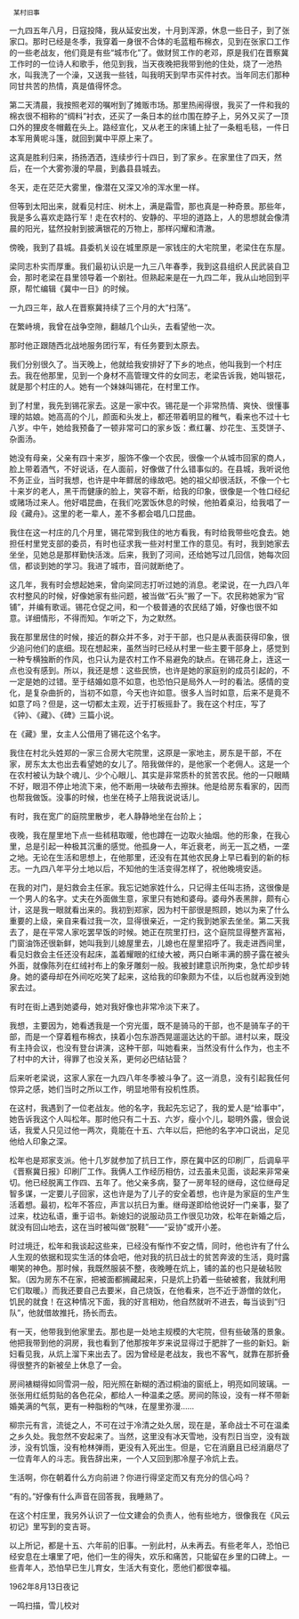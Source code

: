      某村旧事 

  一九四五年八月，日寇投降，我从延安出发，十月到浑源，休息一些日子，到了张家口。那时已经是冬季，我穿着一身很不合体的毛蓝粗布棉衣，见到在张家口工作的一些老战友，他们竟是有些“城市化”了。做财贸工作的老邓，原是我们在晋察冀工作时的一位诗人和歌手，他见到我，当天夜晚把我带到他的住处，烧了一池热水，叫我洗了一个澡，又送我一些钱，叫我明天到早市买件衬衣。当年同志们那种同甘共苦的热情，真是值得怀念。 

  第二天清晨，我按照老邓的嘱咐到了摊贩市场。那里热闹得很，我买了一件和我的棉衣很不相称的“绸料”衬衣，还买了一条日本的丝巾围在脖子上，另外又买了一顶口外的狸皮冬帽戴在头上。路经宣化，又从老王的床铺上扯了一条粗毛毯，一件日本军用黄呢斗篷，就回到冀中平原上来了。 

  这真是胜利归来，扬扬洒洒，连续步行十四日，到了家乡。在家里住了四天，然后，在一个大雾弥漫的早晨，到蠡县县城去。 

  冬天，走在茫茫大雾里，像潜在又深又冷的浑水里一样。 

  但等到太阳出来，就看见村庄、树木上，满是霜雪，那也真是一种奇景。那些年，我是多么喜欢走路行军！走在农村的、安静的、平坦的道路上，人的思想就会像清晨的阳光，猛然投射到披满银花的万物上，那样闪耀和清澈。 

  傍晚，我到了县城。县委机关设在城里原是一家钱庄的大宅院里，老梁住在东屋。 

  梁同志朴实而厚重。我们最初认识是一九三八年春季，我到这县组织人民武装自卫会，那时老梁在县里领导着一个剧社。但熟起来是在一九四二年，我从山地回到平原，帮忙编辑《冀中一日》的时候。 

  一九四三年，敌人在晋察冀持续了三个月的大“扫荡”。 

  在繁峙境，我曾在战争空隙，翻越几个山头，去看望他一次。 

  那时他正跟随西北战地服务团行军，有任务要到太原去。 

  我们分别很久了。当天晚上，他就给我安排好了下乡的地点，他叫我到一个村庄去。我在他那里，见到一个身材不高管理文件的女同志，老梁告诉我，她叫银花，就是那个村庄的人。她有一个妹妹叫锡花，在村里工作。 

  到了村里，我先到锡花家去。这是一家中农。锡花是一个非常热情、爽快、很懂事理的姑娘。她高高的个儿，颜面和头发上，都还带着明显的稚气，看来也不过十七八岁。中午，她给我预备了一顿非常可口的家乡饭：煮红薯、炒花生、玉茭饼子、杂面汤。 

  她没有母亲，父亲有四十来岁，服饰不像一个农民，很像一个从城市回家的商人，脸上带着酒气，不好说话，在人面前，好像做了什么错事似的。在县城，我听说他不务正业，当时我想，也许是中年鳏居的缘故吧。她的祖父却很活跃，不像一个七十来岁的老人，黑干而健康的脸上，笑容不断，给我的印象，很像是一个牲口经纪或赌场过来人。他好唱昆曲，在我们吃罢饭休息的时候，他拍着桌沿，给我唱了一段《藏舟》。这里的老一辈人，差不多都会唱几口昆曲。 

  我住在这一村庄的几个月里，锡花常到我住的地方看我，有时给我带些吃食去。她担任村里党支部的委员，有时也征求我一些对村里工作的意见。有时，我到她家去坐坐，见她总是那样勤快活泼。后来，我到了河间，还给她写过几回信，她每次回信，都谈到她的学习。我进了城市，音问就断绝了。 

  这几年，我有时会想起她来，曾向梁同志打听过她的消息。老梁说，在一九四八年农村整风的时候，好像她家有些问题，被当做“石头”搬了一下。农民称她家为“官铺”，并编有歌谣。锡花仓促之间，和一个极普通的农民结了婚，好像也很不如意。详细情形，不得而知。乍听之下，为之默然。 

  我在那里居住的时候，接近的群众并不多，对于干部，也只是从表面获得印象，很少追问他们的底细。现在想起来，虽然当时已经从村里一些主要干部身上，感觉到一种专横独断的作风，也只认为是农村工作不易避免的缺点。在锡花身上，连这一点也没有感到。所以，我还是想：这些民愤，也许是她的家庭别的成员引起的，不一定是她的过错。至于结婚如意不如意，也恐怕只是局外人一时的看法。感情的变化，是复杂曲折的，当初不如意，今天也许如意。很多人当时如意，后来不是竟不如意了吗？但是，这一切都太主观，近于打板摇卦了。我在这个村庄，写了《钟》、《藏》、《碑》三篇小说。 

  在《藏》里，女主人公借用了锡花这个名字。 

  我住在村北头姓郑的一家三合房大宅院里，这原是一家地主，房东是干部，不在家，房东太太也出去看望她的女儿了。陪我做伴的，是他家一个老佣人。这是一个在农村被认为缺个魂儿、少个心眼儿、其实是非常质朴的贫苦农民。他的一只眼睛不好，眼泪不停止地流下来，他不断用一块破布去擦抹。他是给房东看家的，因而也帮我做饭。没事的时候，也坐在椅子上陪我说说话儿。 

  有时，我在宽广的庭院里散步，老人静静地坐在台阶上； 

  夜晚，我在屋里地下点一些秫秸取暖，他也蹲在一边取火抽烟。他的形象，在我心里，总是引起一种极其沉重的感觉。他孤身一人，年近衰老，尚无一瓦之栖，一垄之地。无论在生活和思想上，在他那里，还没有在其他农民身上早已看到的新的标志。一九四八年平分土地以后，不知他的生活变得怎样了，祝他晚境安适。 

  在我的对门，是妇救会主任家。我忘记她家姓什么，只记得主任叫志扬，这很像是一个男人的名字。丈夫在外面做生意，家里只有她和婆母。婆母外表黑胖，颇有心计，这是我一眼就看出来的。我初到郑家，因为村干部很是照顾，她以为来了什么重要的上级，亲自来看过我一次，显得很亲近，一定约我到她家去坐坐。第二天我去了，是在平常人家吃罢早饭的时候。她正在院里打扫，这个庭院显得整齐富裕，门窗油饰还很新鲜，她叫我到儿媳屋里去，儿媳也在屋里招呼了。我走进西间里，看见妇救会主任还没有起床，盖着耀眼的红绫大被，两只白晰丰满的膀子露在被头外面，就像陈列在红绒衬布上的象牙雕刻一般。我被封建意识所拘束，急忙却步转身。她的婆母却在外间吃吃笑了起来，这给我的印象颇为不佳，以后也就再没到她家去过。 

  有时在街上遇到她婆母，她对我好像也非常冷淡下来了。 

  我想，主要因为，她看透我是一个穷光蛋，既不是骑马的干部，也不是骑车子的干部，而是一个穿着粗布棉衣，挟着小包东游西晃遛遛达达的干部。进村以来，既没有主持会议，也没有登台讲演，这种干部，叫她看来，当然没有什么作为，也主不了村中的大计，得罪了也没关系，更何必巴结钻营？ 

  后来听老梁说，这家人家在一九四八年冬季被斗争了。这一消息，没有引起我任何惊异之感，她们当时之所以工作，明显地带有投机性质。 

  在这村，我遇到了一位老战友。他的名字，我起先忘记了，我的爱人是“给事中”，她告诉我这个人叫松年。那时他只有二十五、六岁，瘦小个儿，聪明外露，很会说话，我爱人只见过他一两次，竟能在十五、六年以后，把他的名字冲口说出，足见他给人印象之深。 

  松年也是郑家支派。他十几岁就参加了抗日工作，原在冀中区的印刷厂，后调阜平《晋察冀日报》印刷厂工作。我俩人工作经历相仿，过去虽未见面，谈起来非常亲切。他已经脱离工作四、五年了。他父亲多病，娶了一房年轻的继母，这位继母足智多谋，一定要儿子回家，这也许是为了儿子的安全着想，也许是为家庭的生产生活着想。最初，松年不答应，声言以抗日为重。继母遂即给他说好一门亲事，娶了过来，枕边私语，重于诏书。新媳妇的说服动员工作很见功效，松年在新婚之后，就没有回山地去，这在当时被叫做“脱鞋”——“妥协”或开小差。 

  时过境迁，松年和我谈起这些来，已经没有惭怍不安之情，同时，他也许有了什么人生观的依据和现实生活的体会吧，他对我的抗日战士的贫苦奔波的生活，竟时露嘲笑的神色。那时候，我既然服装不整，夜晚睡在炕上，铺的盖的也只是破毡败絮。（因为房东不在家，把被面都搁藏起来，只是炕上扔着一些破被套，我就利用它们取暖。）而我还要自己去要米，自己烧饭，在他看来，岂不近于游僧的敛化，饥民的就食！在这种情况下面，我的好言相劝，他自然就听不进去，每当谈到“归队”，他就借故推托，扬长而去。 

  有一天，他带我到他家里去。那也是一处地主规模的大宅院，但有些破落的景象。他把我带到他的洞房，我也看到了他那按年岁来说显得过于肥胖了一些的新妇。新妇看见我，从炕上溜下来出去了。因为曾经是老战友，我也不客气，就靠在那折叠得很整齐的新被垒上休息了一会。 

  房间裱糊得如同雪洞一般，阳光照在新糊的洒过桐油的窗纸上，明亮如同玻璃。一张张用红纸剪贴的各色花朵，都给人一种温柔之感。房间的陈设，没有一样不带新婚美满的气氛，更有一种脂粉的气味，在屋里弥漫…… 

  柳宗元有言，流徙之人，不可在过于冷清之处久居，现在是，革命战士不可在温柔之乡久处。我忽然不安起来了。当然，这里没有冰天雪地，没有烈日当空，没有跋涉，没有饥饿，没有枪林弹雨，更没有入死出生。但是，它在消磨且已经消磨尽了一位青年人的斗志。我告辞出来，一个人又回到那冷屋子冷炕上去。 

  生活啊，你在朝着什么方向前进？你进行得坚定而又有充分的信心吗？ 

  “有的。”好像有什么声音在回答我，我睡熟了。 

  在这个村庄里，我另外认识了一位文建会的负责人，他有些地方，很像我在《风云初记》里写到的变吉哥。 

  以上所记，都是十五、六年前的旧事。一别此村，从未再去。有些老年人，恐怕已经安息在土壤里了吧，他们一生的得失，欢乐和痛苦，只能留在乡里的口碑上。一些青年人，恐怕早已生儿育女，生活大有变化，愿他们都很幸福。 

  1962年8月13日夜记 

  一鸣扫描，雪儿校对 

